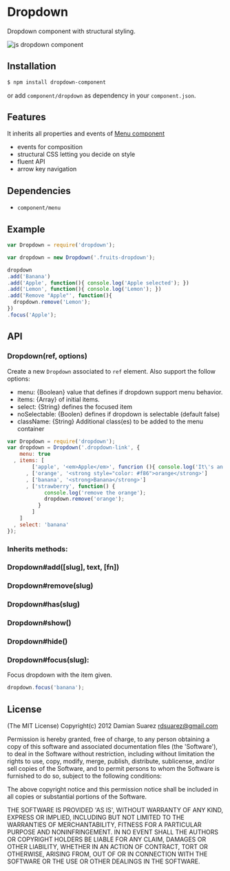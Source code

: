 # Dropdown

Dropdown component with structural styling.

![js dropdown
component](http://f.cl.ly/items/010I1g3E2I3j2j2E3j0F/Screen%20Shot%202012-08-10%20at%2011.40.20%20AM.png)

## Installation

```bash
$ npm install dropdown-component
```

or add `component/dropdown` as dependency in your `component.json`.



## Features

It inherits all properties and events of [Menu component](https://github.com/component/menu)


- events for composition
- structural CSS letting you decide on style
- fluent API
- arrow key navigation

## Dependencies

* `component/menu`

## Example

```js
var Dropdown = require('dropdown');

var dropdown = new Dropdown('.fruits-dropdown');

dropdown
.add('Banana')
.add('Apple', function(){ console.log('Apple selected'); })
.add('Lemon', function(){ console.log('Lemon'); })
.add('Remove "Apple"', function(){
  dropdown.remove('Lemon');
})
.focus('Apple');

```

## API
  
### Dropdown(ref, options)

Create a new `Dropdown` associated to `ref` element. Also support the follow
options:

- menu: {Boolean} value that defines if dropdown support menu behavior.
- items: {Array} of initial items.
- select: {String} defines the focused item
- noSelectable: {Boolen} defines if dropdown is selectable (default false)
- className: {String} Additional class(es) to be added to the menu container

```js
var Dropdown = require('dropdown');
var dropdown = Dropdown('.dropdown-link', {
    menu: true
  , items: [
        ['apple', '<em>Apple</em>', funcrion (){ console.log('It\'s an Apple!') }]
      , ['orange', '<strong style="color: #f86">orange</strong>']
      , ['banana', '<strong>Banana</strong>']
      , ['strawberry', function() {
            console.log('remove the orange');
            dropdown.remove('orange');
          }
        ]
    ]
  , select: 'banana'
});
```

### Inherits methods:

### Dropdown#add([slug], text, [fn])
### Dropdown#remove(slug)
### Dropdown#has(slug)
### Dropdown#show()
### Dropdown#hide()

### Dropdown#focus(slug):

Focus dropdown with the item given.

```js
dropdown.focus('banana');
```

## License

(The MIT License)
Copyright(c) 2012 Damian Suarez <rdsuarez@gmail.com>

Permission is hereby granted, free of charge, to any person obtaining
a copy of this software and associated documentation files (the
'Software'), to deal in the Software without restriction, including
without limitation the rights to use, copy, modify, merge, publish,
distribute, sublicense, and/or sell copies of the Software, and to
permit persons to whom the Software is furnished to do so, subject to
the following conditions:

The above copyright notice and this permission notice shall be
included in all copies or substantial portions of the Software.

THE SOFTWARE IS PROVIDED 'AS IS', WITHOUT WARRANTY OF ANY KIND,
EXPRESS OR IMPLIED, INCLUDING BUT NOT LIMITED TO THE WARRANTIES OF
MERCHANTABILITY, FITNESS FOR A PARTICULAR PURPOSE AND NONINFRINGEMENT.
IN NO EVENT SHALL THE AUTHORS OR COPYRIGHT HOLDERS BE LIABLE FOR ANY
CLAIM, DAMAGES OR OTHER LIABILITY, WHETHER IN AN ACTION OF CONTRACT,
TORT OR OTHERWISE, ARISING FROM, OUT OF OR IN CONNECTION WITH THE
SOFTWARE OR THE USE OR OTHER DEALINGS IN THE SOFTWARE.
